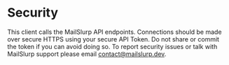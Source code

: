 # Security

This client calls the MailSlurp API endpoints. Connections should be made over secure HTTPS using your secure API Token. Do not share or commit the token if you can avoid doing so.
To report security issues or talk with MailSlurp support please email [contact@mailslurp.dev](mailto:contact@mailslurp.dev).
